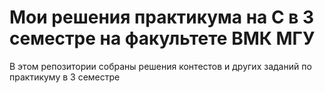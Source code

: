 # Мои решения практикума на C в 3 семестре на факультете ВМК МГУ

В этом репозитории собраны решения контестов и других заданий по практикуму в 3 семестре
